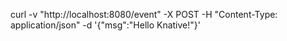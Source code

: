 curl -v "http://localhost:8080/event" -X POST -H "Content-Type: application/json" -d '{"msg":"Hello Knative!"}'